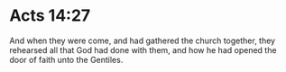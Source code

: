 # Acts 14:27

And when they were come, and had gathered the church together, they rehearsed all that God had done with them, and how he had opened the door of faith unto the Gentiles.